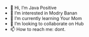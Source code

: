 - 👋 Hi, I’m Java Positive
- 👀 I’m interested in Modry Banan
- 🌱 I’m currently learning Your Mom
- 💞️ I’m looking to collaborate on Hub
- 📫 How to reach me: dont.

<!---
TheySatan/ThemSatan is a ✨ special ✨ repository because its `README.md` (this file) appears on your GitHub profile.
You can click the Preview link to take a look at your changes.
--->
